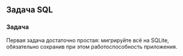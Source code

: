 ## Задача SQL
### Задача

Первая задача достаточно простая: мигрируйте всё на SQLite, обязательно сохранив при этом работоспособность приложения.